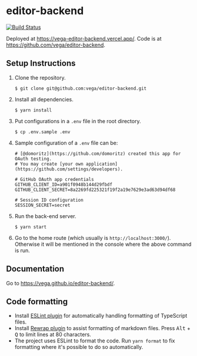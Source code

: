 # editor-backend

[![Build Status](https://github.com/vega/editor-backend/workflows/Test/badge.svg)](https://github.com/vega/editor-backend/actions)

Deployed at https://vega-editor-backend.vercel.app/. Code is at
https://github.com/vega/editor-backend.

## Setup Instructions

1. Clone the repository.
    ```
    $ git clone git@github.com:vega/editor-backend.git
    ```

2. Install all dependencies.
    ```
    $ yarn install
    ```

3. Put configurations in a `.env` file in the root directory.
    ```
    $ cp .env.sample .env
    ```

4. Sample configuration of a `.env` file can be:
    ```
    # [@domoritz](https://github.com/domoritz) created this app for OAuth testing.
    # You may create [your own application](https://github.com/settings/developers).

    # GitHub OAuth app credentials
    GITHUB_CLIENT_ID=a901f0948b144d29fbdf 
    GITHUB_CLIENT_SECRET=8a2269fd225321f19f2a19e7629e3ad63d94df68

    # Session ID configuration
    SESSION_SECRET=secret
    ```

5.  Run the back-end server.
    ```
    $ yarn start
    ```

6.  Go to the home route (which usually is `http://localhost:3000/`). Otherwise
    it will be mentioned in the console where the above command is run.
    
## Documentation

Go to https://vega.github.io/editor-backend/.

## Code formatting

- Install [ESLint
  plugin](https://marketplace.visualstudio.com/items?itemName=dbaeumer.vscode-eslint)
  for automatically handling formatting of TypeScript files.
- Install [Rewrap
  plugin](https://marketplace.visualstudio.com/items?itemName=stkb.rewrap) to
  assist formatting of markdown files. Press <kbd>Alt</kbd> + <kbd>Q</kbd> to
  limit lines at 80 characters.
- The project uses ESLint to format the code. Run `yarn format` to fix
  formatting where it's possible to do so automatically.
